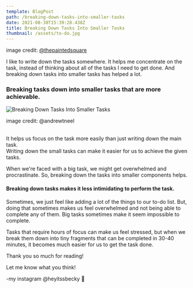 ```yaml
---
template: BlogPost
path: /breaking-down-tasks-into-smaller-tasks
date: 2021-08-30T15:39:28.438Z
title: Breaking Down Tasks Into Smaller Tasks
thumbnail: /assets/to-do.jpg
---
```

image credit: [@thepaintedsquare](https://unsplash.com/@thepaintedsquare)

I like to write down the tasks somewhere. It helps me concentrate on the task, instead of thinking about all of the tasks I need to get done. And breaking down tasks into smaller tasks has helped a lot.

### Breaking tasks down into smaller tasks that are more achievable.

![](/assets/andrew-neel-cckf4TsHAuw-unsplash.jpg "Breaking Down Tasks Into Smaller Tasks")

image credit: @andrewtneel[](https://unsplash.com/@thepaintedsquare)

\
It helps us focus on the task more easily than just writing down the main task. \
Writing down the small tasks can make it easier for us to achieve the given tasks.

When we're faced with a big task, we might get overwhelmed and procrastinate. So, breaking down the tasks into smaller components helps.

#### Breaking down tasks makes it less intimidating to perform the task.

Sometimes, we just feel like adding a lot of the things to our to-do list. But, doing that sometimes makes us feel overwhelmed and not being able to complete any of them. Big tasks sometimes make it seem impossible to complete.

Tasks that require hours of focus can make us feel stressed, but when we break them down into tiny fragments that can be completed in 30-40 minutes, it becomes much easier for us to get the task done.

Thank you so much for reading! 

Let me know what you think!

\-my instagram @heyitssbecky 🌱
